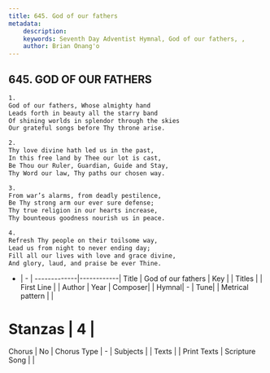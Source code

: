 ```yaml
---
title: 645. God of our fathers
metadata:
    description: 
    keywords: Seventh Day Adventist Hymnal, God of our fathers, , 
    author: Brian Onang'o
---
```



## 645. GOD OF OUR FATHERS

```txt
1.
God of our fathers, Whose almighty hand
Leads forth in beauty all the starry band
Of shining worlds in splendor through the skies
Our grateful songs before Thy throne arise.

2.
Thy love divine hath led us in the past,
In this free land by Thee our lot is cast,
Be Thou our Ruler, Guardian, Guide and Stay,
Thy Word our law, Thy paths our chosen way.

3.
From war’s alarms, from deadly pestilence,
Be Thy strong arm our ever sure defense;
Thy true religion in our hearts increase,
Thy bounteous goodness nourish us in peace.

4.
Refresh Thy people on their toilsome way,
Lead us from night to never ending day;
Fill all our lives with love and grace divine,
And glory, laud, and praise be ever Thine.
```

- |   -  |
-------------|------------|
Title | God of our fathers |
Key |  |
Titles |  |
First Line |  |
Author | 
Year | 
Composer|  |
Hymnal|  - |
Tune|  |
Metrical pattern | |
# Stanzas | 4 |
Chorus | No |
Chorus Type | - |
Subjects |  |
Texts |  |
Print Texts | 
Scripture Song |  |
  
